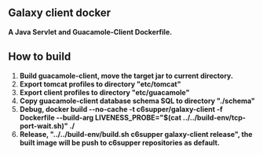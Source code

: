 
## Galaxy client docker
**A Java Servlet and Guacamole-Client Dockerfile.**  

## How to build
1. **Build guacamole-client, move the target jar to current directory.**
2. **Export tomcat profiles to directory "etc/tomcat"**
3. **Export client profiles to directory "etc/guacamole"**
4. **Copy guacamole-client database schema SQL to directory "./schema"**
5. **Debug, docker build --no-cache -t c6supper/galaxy-client -f Dockerfile --build-arg LIVENESS_PROBE="$(cat ../../build-env/tcp-port-wait.sh)" ./**
6. **Release, "../../build-env/build.sh c6supper galaxy-client release", the built image will be push to c6supper repositories as default.**